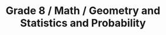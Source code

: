 ---
title: "Grade 8 / Math / Geometry and Statistics and Probability"
subject: "math"
grade: "8"
area: "gsp"
next_steps:
  - instructions: "With your student, practice using the Pythagorean Theorem to find the third side of right triangles; look at scatter plots to identify whether the data have positive, negative, or no association."
  - instructions: "With your student, use the Pythagorean Theorem to find the height of isosceles and equilateral triangles; use lines of best fit to describe data and examine how it helps extrapolate information."
  - instructions: "With your student, use known shapes to estimate the volume of a plastic bottle; interpret the slope and intercept of the line of best fit for the graph of time spent studying and math grades."
---